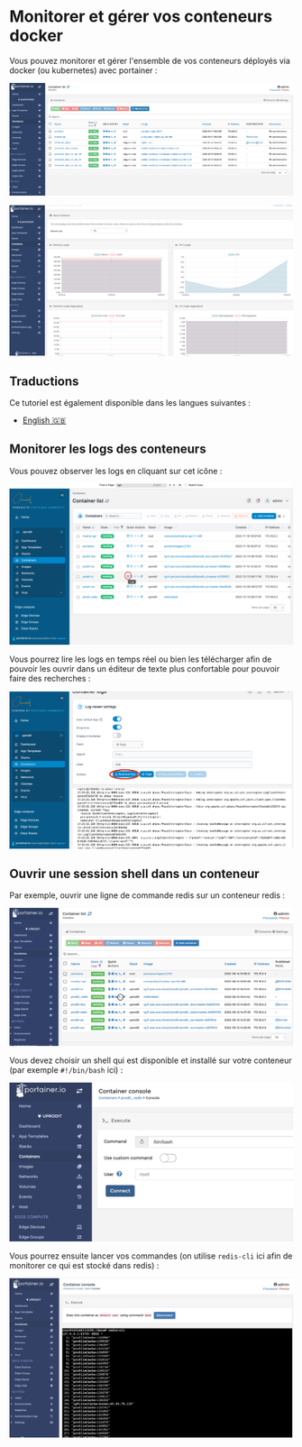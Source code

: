 # Monitorer et gérer vos conteneurs docker

Vous pouvez monitorer et gérer l'ensemble de vos conteneurs déployés via docker (ou kubernetes) avec portainer :

![portainer_1](../../../../img/portainer_1.png)

![portainer_2](../../../../img/portainer_2.png)

## Traductions

Ce tutoriel est également disponible dans les langues suivantes :
* [English 🇬🇧](../../../portainer/containers.md)

## Monitorer les logs des conteneurs

Vous pouvez observer les logs en cliquant sur cet icône :

![portainer_logs1](../../../../img/portainer_logs1.png)

Vous pourrez lire les logs en temps réel ou bien les télécharger afin de pouvoir les ouvrir dans un éditeur de texte plus confortable pour pouvoir faire des recherches :

![portainer_logs2](../../../../img/portainer_logs2.png)

## Ouvrir une session shell dans un conteneur

Par exemple, ouvrir une ligne de commande redis sur un conteneur redis :

![portainer_connect_container_1](../../../../img/portainer_connect_container_1.png)

Vous devez choisir un shell qui est disponible et installé sur votre conteneur (par exemple `#!/bin/bash` ici) :

![portainer_connect_container_2](../../../../img/portainer_connect_container_2.png)

Vous pourrez ensuite lancer vos commandes (on utilise `redis-cli` ici afin de monitorer ce qui est stocké dans redis) :

![portainer_connect_container_3](../../../../img/portainer_connect_container_3.png)
